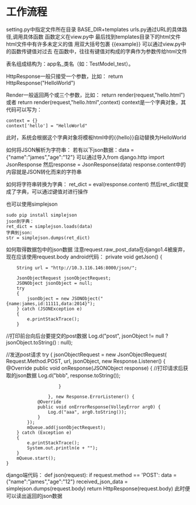 # 工作流程
setting.py中指定文件所在目录 BASE\_DIR+templates
urls.py通过URL的具体路径,调用具体函数
函数定义在view.py中
最后找到templates目录下的html文件
html文件中有许多未定义的值 用双大括号包裹 {{example}}
可以通过view.py中的函数传键值对过去
在函数中，往往有键值对构成的字典作为参数传给html文件

表名组成结构为：app名_类名（如：TestModel_test）。

HttpResponse一般只接受一个参数，比如：
return HttpResponse("HelloWorld")

Render一般返回两个或三个参数，比如：
return render(request,"hello.html")
或者
return render(request,"hello.html",context)
context是一个字典对象，其代码可以写为：
```
context = {}
context['hello'] = "HelloWorld"
```
此时，系统会根据这个字典对象将模板html中的{{hello}}自动替换为HelloWorld

如何将JSON解析为字符串：
若有以下json数据：data = {"name":"james","age":"12"}
可以通过导入from django.http import JsonResponse
然后response = JsonResponse(data)
response.content中的内容就是JSON转化而来的字符串

如何将字符串转换为字典：
ret_dict = eval(response.content)
然后ret_dict就变成了字典，可以通过键值对进行操作

也可以使用simplejson 
```
sudo pip install simplejson
json到字典：
ret_dict = simplejson.loads(data)
字典到json:
str = simplejson.dumps(ret_dict)
```

如何取得数据包中的json数据
注意request.raw_post_data在django1.4被废弃，现在应该使用request.body
android代码：
private void getJson() {


        String url = "http://10.3.116.146:8000/json/";

        JsonObjectRequest jsonObjectRequest;
        JSONObject jsonObject = null;
        try
        {
            jsonObject = new JSONObject("{name:james,id:11111,data:2014}");
        } catch (JSONException e)
        {
            e.printStackTrace();
        }
//打印前台向后台要提交的post数据
        Log.d("post", jsonObject != null ? jsonObject.toString() : null);

//发送post请求
        try
        {
            jsonObjectRequest = new JsonObjectRequest(
                    Request.Method.POST, url, jsonObject,
                    new Response.Listener<JSONObject>() {
                        @Override
                        public void onResponse(JSONObject response) {
                            //打印请求后获取的json数据
                            Log.d("bbb", response.toString());

                        }

                    }, new Response.ErrorListener() {
                @Override
                public void onErrorResponse(VolleyError arg0) {
                    Log.d("aaa", arg0.toString());
                }
            });
            mQueue.add(jsonObjectRequest);
        } catch (Exception e)
        {
            e.printStackTrace();
            System.out.println(e + "");
        }
        mQueue.start();
    }
	
django端代码：
def json(request):
    if request.method == 'POST':
    	data = {"name":"james","age":"12"}
        received_json_data = simplejson.dumps(request.body)
        return HttpResponse(request.body)
此时便可以读出返回的json数据